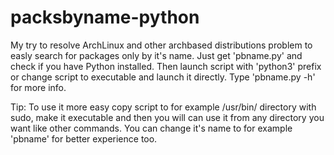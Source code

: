 # packsbyname-python
My try to resolve ArchLinux and other archbased distributions problem to easly search for packages only by it's name. Just get 'pbname.py' and check if you have Python installed. Then launch script with 'python3' prefix or change script to executable and launch it directly. Type 'pbname.py -h' for more info.

Tip: To use it more easy copy script to for example /usr/bin/ directory with sudo, make it executable and then you will can use it from any directory you want like other commands. You can change it's name to for example 'pbname' for better experience too.

